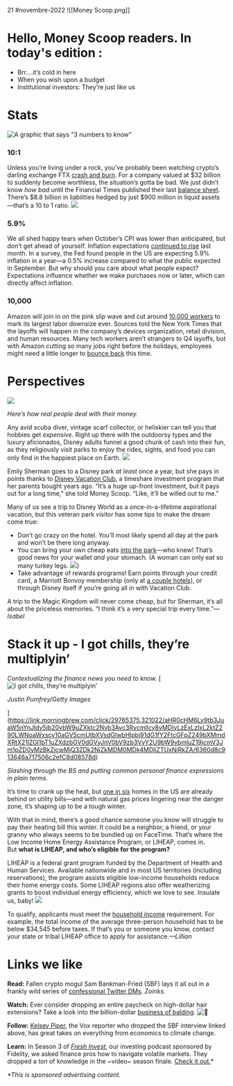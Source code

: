 21 #novembre-2022
![[Money Scoop.png]]

# Hello, Money Scoop readers. In today's edition :
-   Brr....it’s cold in here
-   When you wish upon a budget
-   Institutional investors: They’re just like us
# Stats
![A graphic that says "3 numbers to know"](https://cdn.sanity.io/images/bl383u0v/production/667103e77e2e38af3df5065618d1d438f5bfc1c8-1484x665.png?w=670&q=70&auto=format)
### 10:1

Unless you’re living under a rock, you’ve probably been watching crypto’s darling exchange FTX [crash and burn](https://link.morningbrew.com/click/29765375.321022/aHR0cHM6Ly93d3cuY25iYy5jb20vMjAyMi8xMS8xNy9mdHgtZmlsaW5nLXJldmVhbHMtc2xpcHNob2QtYWNjb3VudGluZy1mcmVld2hlZWxpbmctZXhwZW5zZXMtcGVya3MuaHRtbD91dG1fY2FtcGFpZ249bXMmdXRtX21lZGl1bT1uZXdzbGV0dGVyJnV0bV9zb3VyY2U9bW9ybmluZ19icmV3/6360d8c913646a717506c2efB3c9465ef). For a company valued at $32 billion to suddenly become worthless, the situation’s gotta be bad. We just didn’t know _how bad_ until the Financial Times published their last [balance sheet](https://link.morningbrew.com/click/29765375.321022/aHR0cHM6Ly93d3cuZnQuY29tL2NvbnRlbnQvMGMyYTU1YjYtZDM0Yy00Njg1LThhOGQtM2M5NjI4ZjFmMTg1P3V0bV9jYW1wYWlnbj1tcyZ1dG1fbWVkaXVtPW5ld3NsZXR0ZXImdXRtX3NvdXJjZT1tb3JuaW5nX2JyZXc/6360d8c913646a717506c2efBb8349558). There’s $8.8 billion in liabilities hedged by just $900 million in liquid assets—that’s a 10 to 1 ratio. ![](https://ci6.googleusercontent.com/proxy/bg-qIKybK-dAGOHDfYb6ZAEbMqScsJj1ZzTEz2Kz2YS_aa1DZ14l_q4iQPLEsJEwydukBfKuwHwyxI1KWPRPXdfPcwJMp5pG4rjMaj2GNL1rF9XKg33sfkrVXCn32XnC9WhUjrZEgBwCk4dShp8zU5P_kKdZJqNwfio=s0-d-e1-ft#https://emojipedia-us.s3.dualstack.us-west-1.amazonaws.com/thumbs/120/apple/237/freezing-face_1f976.png)

### 5.9%

We all shed happy tears when October’s CPI was lower than anticipated, but don’t get ahead of yourself. Inflation expectations [continued to rise](https://link.morningbrew.com/click/29765375.321022/aHR0cHM6Ly93d3cuY25iYy5jb20vMjAyMi8xMS8xNC9pbmZsYXRpb24tZXhwZWN0YXRpb25zLXJlYm91bmQtb24tcmVjb3JkLWhpZ2gtanVtcC1pbi1nYXMtb3V0bG9vay1ueS1mZWQtc3VydmV5Lmh0bWw_dXRtX2NhbXBhaWduPW1zJnV0bV9tZWRpdW09bmV3c2xldHRlciZ1dG1fc291cmNlPW1vcm5pbmdfYnJldw/6360d8c913646a717506c2efB905a47dc) last month. In a survey, the Fed found people in the US are expecting 5.9% inflation in a year—a 0.5% increase compared to what the public expected in September. But why should you care about what people expect? Expectations influence whether we make purchases now or later, which can directly affect inflation.

### 10,000

Amazon will join in on the pink slip wave and cut around [10,000 workers](https://link.morningbrew.com/click/29765375.321022/aHR0cHM6Ly93d3cubnl0aW1lcy5jb20vMjAyMi8xMS8xNC90ZWNobm9sb2d5L2FtYXpvbi1sYXlvZmZzLmh0bWw_dXRtX2NhbXBhaWduPW1zJnV0bV9tZWRpdW09bmV3c2xldHRlciZ1dG1fc291cmNlPW1vcm5pbmdfYnJldw/6360d8c913646a717506c2efB7006bcc9) to mark its largest labor downsize ever. Sources told the New York Times that the layoffs will happen in the company’s devices organization, retail division, and human resources. Many tech workers aren’t strangers to Q4 layoffs, but with Amazon cutting so many jobs right before the holidays, employees might need a little longer to [bounce back](https://link.morningbrew.com/click/29765375.321022/aHR0cHM6Ly9oYnIub3JnLzIwMjIvMTEvd2hhdC10by1kby1hZnRlci1iZWluZy1sYWlkLW9mZj91dG1fY2FtcGFpZ249bXMmdXRtX21lZGl1bT1uZXdzbGV0dGVyJnV0bV9zb3VyY2U9bW9ybmluZ19icmV3/6360d8c913646a717506c2efB15c7aaf1) this time.
# Perspectives
![](https://ci6.googleusercontent.com/proxy/TDl5REgO_WlNo4ZVjZ6zPMNPBpWlJ_1jZRieY2Kur-H660ucoOZY2rqh-ygfLo-DCnVWu0NUbmlh5ODLN9q2RmF5PsCUrq6xbSNjrAa4HXgQ5fdw0nnh7-tHXLd54ds9Nfwp0TgzjDTvyETy1VbMzWbpoqQ4Jqu5miSh_ktyU-edOCJbRPpfaZguK7e7dJR_=s0-d-e1-ft#https://cdn.sanity.io/images/bl383u0v/production/3657ff329f318568677467b21647746a6436fce6-1484x666.png?w=670&q=70&auto=format)

_Here’s how real people deal with their money._

Any avid scuba diver, vintage scarf collector, or heliskier can tell you that hobbies get _expensive_. Right up there with the outdoorsy types and the luxury aficionados, Disney adults funnel a good chunk of cash into their fun, as they religiously visit parks to enjoy the rides, sights, and food you can only find in the happiest place on Earth. ![](https://ci5.googleusercontent.com/proxy/mOCXSQKwWqUs8nObsTq2RFDlFqnFNfJo_f-rz7T5c6QvCIPCdV6K7-XtUqjBxaN-VOFSKcy44q-9tKNDYpcdAJjIoYrg7IYYugHnOWSIEl6sWWimTLhClQhn7oyz7Y9q-SNLwsaZnnV01HsI9st-8Fr8A-OPFNPlEgRARQ=s0-d-e1-ft#https://emojipedia-us.s3.dualstack.us-west-1.amazonaws.com/thumbs/120/apple/237/european-castle_1f3f0.png)

Emily Sherman goes to a Disney park _at least_ once a year, but she pays in points thanks to [Disney Vacation Club](https://link.morningbrew.com/click/29765375.321022/aHR0cHM6Ly9kaXNuZXl2YWNhdGlvbmNsdWIuZGlzbmV5LmdvLmNvbS8_dXRtX2NhbXBhaWduPW1zJnV0bV9tZWRpdW09bmV3c2xldHRlciZ1dG1fc291cmNlPW1vcm5pbmdfYnJldw/6360d8c913646a717506c2efBe2c5d6d1), a timeshare investment program that her parents bought years ago. “It’s a huge up-front investment, but it pays out for a long time,” she told Money Scoop. “Like, it’ll be willed out to me.”

Many of us see a trip to Disney World as a once-in-a-lifetime aspirational vacation, but this veteran park visitor has some tips to make the dream come true:

-   Don’t go crazy on the hotel. You’ll most likely spend all day at the park and won’t be there long anyway.
-   You can bring your own cheap eats [into the park](https://link.morningbrew.com/click/29765375.321022/aHR0cHM6Ly9kaXNuZXl3b3JsZC5kaXNuZXkuZ28uY29tL2luZGV4LnBocC9mYXEvcGFya3Mvb3V0c2lkZS1mb29kLWFuZC1kcmluay8_dXRtX2NhbXBhaWduPW1zJnV0bV9tZWRpdW09bmV3c2xldHRlciZ1dG1fc291cmNlPW1vcm5pbmdfYnJldw/6360d8c913646a717506c2efBeb93ff3c)—who knew! That’s good news for your wallet _and_ your stomach. (A woman can only eat so many turkey legs. ![](https://ci5.googleusercontent.com/proxy/vuo7kY9dFPPAtGkM7_Cx9IYrVjS4b-MgiKcYUd_qg5uwkakOVGoWJ-OXqMIm8v7dVWr7o3K5wUzP66QN3HfMs7Fg9uNlrwsC7lcRV7qu8cIyJAHpyeHM4KYArg4NcYv37oyD1Ni-vR3TEmMkj6RImRbuHWF4NO6w=s0-d-e1-ft#https://emojipedia-us.s3.dualstack.us-west-1.amazonaws.com/thumbs/120/apple/237/poultry-leg_1f357.png))
-   Take advantage of rewards programs! Earn points through your credit card, a Marriott Bonvoy membership (only at [a couple hotels](https://link.morningbrew.com/click/29765375.321022/aHR0cHM6Ly90aGVwb2ludHNndXkuY29tL25ld3Mvc3dhbi1kb2xwaGluLXdhbHQtZGlzbmV5LXdvcmxkLz91dG1fY2FtcGFpZ249bXMmdXRtX21lZGl1bT1uZXdzbGV0dGVyJnV0bV9zb3VyY2U9bW9ybmluZ19icmV3/6360d8c913646a717506c2efBb54c0a1f)), or through Disney itself if you’re going all in with Vacation Club.

A trip to the Magic Kingdom will never come cheap, but for Sherman, it’s all about the priceless memories. “I think it’s a very special trip every time.”—_Isabel_

# Stack it up - I got chills, they’re multiplyin’
_Contextualizing the finance news you need to know._
[![I got chills, they’re multiplyin’](https://ci3.googleusercontent.com/proxy/ldHuiLXKSiZ9uslwhIIBM7a-VtaPLym9Il0nZpgNRmxba42cnos7RdSk5EKhMclveMQcWXqQQk6PkksuyyD20ZrKlKOsRaMvjSLQtStR9RQ1EoNNp7MizOjxD1RvEzK4Y559DpQumM4yuMmkNg3fumeC5nWoDWHj8Ol3lNwEHlz5mYTWs2TmcJLhjjifOSi9uQ=s0-d-e1-ft#https://cdn.sanity.io/images/bl383u0v/production/06b13a95146103f5525a55b1e2e5ffc8a0c6fca4-1920x1561.jpg?w=670&q=70&auto=format)

_Justin Pumfrey/Getty Images_

](https://link.morningbrew.com/click/29765375.321022/aHR0cHM6Ly9tb3JuaW5nYnJldy5jb20vbW9uZXktc2Nvb3Avc3Rvcmllcy8yMDIyLzExLzIxL2ktZ290LWNoaWxscy10aGV5cmUtbXVsdGlwbHlpbj91dG1fY2FtcGFpZ249bXMmdXRtX21lZGl1bT1uZXdzbGV0dGVyJnV0bV9zb3VyY2U9bW9ybmluZ19icmV3Jm1pZD0yMzBkZjcwMjQ3ZDk2NjZkMDM0MDk4MDljZTUxNjRkZA/6360d8c913646a717506c2efC8d08578d)

_Slashing through the BS and putting common personal finance expressions in plain terms._

It’s time to crank up the heat, but [one in six](https://link.morningbrew.com/click/29765375.321022/aHR0cHM6Ly90aGVoaWxsLmNvbS9ob21lbmV3cy8zNjE5NjQ5LW92ZXItMjAtbWlsbGlvbi1ob3VzZWhvbGRzLXJpc2stbG9zaW5nLXV0aWxpdGllcy8_dXRtX2NhbXBhaWduPW1zJnV0bV9tZWRpdW09bmV3c2xldHRlciZ1dG1fc291cmNlPW1vcm5pbmdfYnJldw/6360d8c913646a717506c2efB5408b7f0) homes in the US are already behind on utility bills—and with natural gas prices lingering near the danger zone, it’s shaping up to be a tough winter.

With that in mind, there’s a good chance someone you know will struggle to pay their heating bill this winter. It could be a neighbor, a friend, or your granny who always seems to be bundled up on FaceTime. That’s where the Low Income Home Energy Assistance Program, or LIHEAP, comes in. But **what is LIHEAP, and who’s eligible for the program?**

LIHEAP is a federal grant program funded by the Department of Health and Human Services. Available nationwide and in most US territories (including reservations), the program assists eligible low-income households reduce their home energy costs. Some LIHEAP regions also offer weatherizing grants to boost individual energy efficiency, which we love to see. Insulate us, baby! ![](https://ci4.googleusercontent.com/proxy/thtp9-mYPBG-DcZUPjKhqjAWzqBlkW1q7L8P4RQganaD3gB2ACRkmKlvxQO3BkYXuNiGSr-Uxx4R-DOwHZoQxrMWXN_jqydQauIYCxwhgb-5A7yUVaK50o9IzqMxW0cEXuWLiBUP_hUQwemG_KF-M0-lQQ=s0-d-e1-ft#https://emojipedia-us.s3.dualstack.us-west-1.amazonaws.com/thumbs/120/apple/237/snowman_2603.png)

To qualify, applicants must meet the [household income](https://link.morningbrew.com/click/29765375.321022/aHR0cHM6Ly93d3cuYmVuZWZpdHMuZ292L2JlbmVmaXQvNjIzP3V0bV9jYW1wYWlnbj1tcyZ1dG1fbWVkaXVtPW5ld3NsZXR0ZXImdXRtX3NvdXJjZT1tb3JuaW5nX2JyZXc/6360d8c913646a717506c2efBed257133) requirement. For example, the total income of the average three-person household has to be below $34,545 before taxes. If that’s you or someone you know, contact your state or tribal LIHEAP office to apply for assistance._—Lillian_
# Links we like
**Read:** Fallen crypto mogul Sam Bankman-Fried (SBF) lays it all out in a frankly wild series of [confessional Twitter DMs](https://link.morningbrew.com/click/29765375.321022/aHR0cHM6Ly93d3cudm94LmNvbS9mdXR1cmUtcGVyZmVjdC8yMzQ2MjMzMy9zYW0tYmFua21hbi1mcmllZC1mdHgtY3J5cHRvY3VycmVuY3ktZWZmZWN0aXZlLWFsdHJ1aXNtLWNyeXB0by1iYWhhbWFzLXBoaWxhbnRocm9weT91dG1fY2FtcGFpZ249bXMmdXRtX21lZGl1bT1uZXdzbGV0dGVyJnV0bV9zb3VyY2U9bW9ybmluZ19icmV3/6360d8c913646a717506c2efB8cdfdfd5). _Zoinks._

**Watch:** Ever consider dropping an entire paycheck on high-dollar hair extensions? Take a look into the billion-dollar [business of balding](https://link.morningbrew.com/click/29765375.321022/aHR0cDovL3lvdXR1YmUuY29tL3dhdGNoP3Y9UTY1QklfNWx1bDQ/6360d8c913646a717506c2efBf8f0279a). ![🥚](https://fonts.gstatic.com/s/e/notoemoji/15.0/1f95a/32.png)

**Follow:** [Kelsey Piper](https://link.morningbrew.com/click/29765375.321022/aHR0cHM6Ly90d2l0dGVyLmNvbS9rZWxzZXl0dW9jP3V0bV9jYW1wYWlnbj1tcyZ1dG1fbWVkaXVtPW5ld3NsZXR0ZXImdXRtX3NvdXJjZT1tb3JuaW5nX2JyZXc/6360d8c913646a717506c2efBe4ad1afc), the Vox reporter who dropped the SBF interview linked above, has great takes on everything from economics to climate change.

**Learn:** In Season 3 of [_Fresh Invest_](https://link.morningbrew.com/click/29765375.321022/aHR0cHM6Ly93d3cuZmlkZWxpdHkuY29tL2xlYXJuaW5nLWNlbnRlci90cmFkaW5nLWludmVzdGluZy9mcmVzaC1pbnZlc3QtcG9kY2FzdD91dG1fY2FtcGFpZ249bXMmdXRtX21lZGl1bT1uZXdzbGV0dGVyJnV0bV9zb3VyY2U9bW9ybmluZ19icmV3/6360d8c913646a717506c2efB009ed6ef), our investing podcast sponsored by Fidelity, we asked finance pros how to navigate volatile markets. They dropped a _ton_ of knowledge in the ~video~ season finale. [Check it out.](https://link.morningbrew.com/click/29765375.321022/aHR0cHM6Ly93d3cuZmlkZWxpdHkuY29tL2xlYXJuaW5nLWNlbnRlci90cmFkaW5nLWludmVzdGluZy9mcmVzaC1pbnZlc3QtcG9kY2FzdD91dG1fY2FtcGFpZ249bXMmdXRtX21lZGl1bT1uZXdzbGV0dGVyJnV0bV9zb3VyY2U9bW9ybmluZ19icmV3/6360d8c913646a717506c2efC009ed6ef)*

_*This is sponsored advertising content._